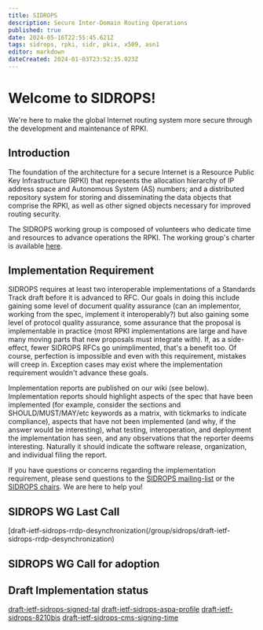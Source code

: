 ```yaml
---
title: SIDROPS
description: Secure Inter-Domain Routing Operations
published: true
date: 2024-05-16T22:55:45.621Z
tags: sidrops, rpki, sidr, pkix, x509, asn1
editor: markdown
dateCreated: 2024-01-03T23:52:35.023Z
---
```


# Welcome to SIDROPS!

We're here to make the global Internet routing system more secure through the development and maintenance of RPKI.

## Introduction

The foundation of the architecture for a secure Internet is a Resource Public Key Infrastructure (RPKI) that represents the allocation hierarchy of IP address space and Autonomous System (AS) numbers; and a distributed repository system for storing and disseminating the data objects that comprise the RPKI, as well as other signed objects necessary for improved routing security.

The SIDROPS working group is composed of volunteers who dedicate time and resources to advance operations the RPKI. The working group's charter is available [here](https://datatracker.ietf.org/wg/sidrops/about/).

## Implementation Requirement

SIDROPS requires at least two interoperable implementations of a Standards Track draft before it is advanced to RFC. Our goals in doing this include gaining some level of document quality assurance (can an implementor, working from the spec, implement it interoperably?) but also gaining some level of protocol quality assurance, some assurance that the proposal is implementable in practice (most RPKI implementations are large and have many moving parts that new proposals must integrate with). If, as a side-effect, fewer SIDROPS RFCs go unimplimented, that's a benefit too. Of course, perfection is impossible and even with this requirement, mistakes will creep in. Exception cases may exist where the implementation requirement wouldn't advance these goals.

Implementation reports are published on our wiki (see below). Implementation reports should highlight aspects of the spec that have been implemented (for example, consider the sections and SHOULD/MUST/MAY/etc keywords as a matrix, with tickmarks to indicate compliance), aspects that have not been implemented (and why, if the answer would be interesting), what testing, interoperation, and deployment the implementation has seen, and any observations that the reporter deems interesting. Naturally it should indicate the software release, organization, and individual filing the report.

If you have questions or concerns regarding the implementation requirement, please send questions to the [SIDROPS mailing-list](https://www.ietf.org/mailman/listinfo/sidrops) or the [SIDROPS chairs](mailto:sidrops-chairs@ietf.org). We are here to help you!

## SIDROPS WG Last Call

[draft-ietf-sidrops-rrdp-desynchronization(/group/sidrops/draft-ietf-sidrops-rrdp-desynchronization)


## SIDROPS WG Call for adoption


## Draft Implementation status

[draft-ietf-sidrops-signed-tal](/group/sidrops/draft-ietf-sidrops-signed-tal)
[draft-ietf-sidrops-aspa-profile](/group/sidrops/draft-ietf-sidrops-aspa-profile)
[draft-ietf-sidrops-8210bis](draft-ietf-sidrops-8210bis)
[draft-ietf-sidrops-cms-signing-time](draft-ietf-sidrops-cms-signing-time)